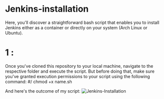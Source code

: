 # Jenkins-installation
Here, you'll discover a straightforward bash script that enables you to install Jenkins either as a container or directly on your system (Arch Linux or Ubuntu).
# 1 : 
Once you've cloned this repository to your local machine, navigate to the respective folder and execute the script. But before doing that, make sure you've granted execution permissions to your script using the following command:
#/ chmod +x name.sh 

And here's the outcome of my script:
![Jenkins-Installation](https://github.com/MohcineTor/Jenkins-installation/assets/129797537/ca7464e6-d2e6-4db9-bb8e-9bffbdc8eb40)


